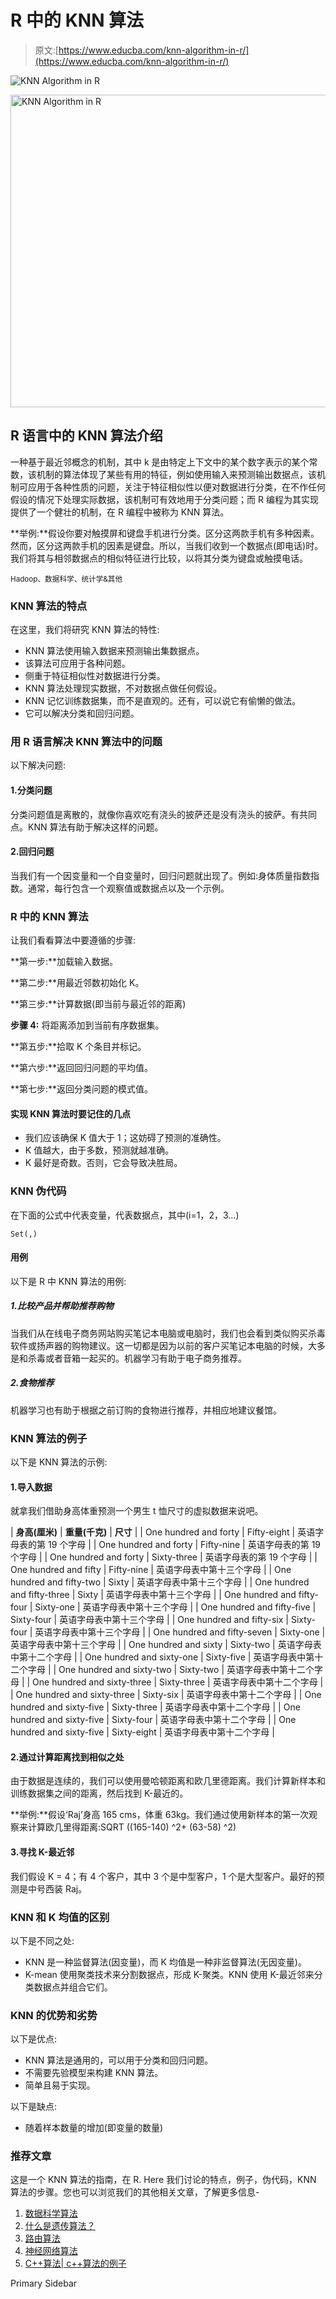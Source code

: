 # R 中的 KNN 算法

> 原文:[https://www.educba.com/knn-algorithm-in-r/](https://www.educba.com/knn-algorithm-in-r/)

![KNN Algorithm in R](../Images/7a6ce2e43582e4720c58f9d74e98dd73.png)

<noscript><img class="alignnone size-full wp-image-228385" src="../Images/7a6ce2e43582e4720c58f9d74e98dd73.png" alt="KNN Algorithm in R" width="900" height="500" data-original-src="https://cdn.educba.com/academy/wp-content/uploads/2019/10/KNN-Algorithm-in-R.png"/></noscript>

## R 语言中的 KNN 算法介绍

一种基于最近邻概念的机制，其中 k 是由特定上下文中的某个数字表示的某个常数，该机制的算法体现了某些有用的特征，例如使用输入来预测输出数据点，该机制可应用于各种性质的问题，关注于特征相似性以便对数据进行分类，在不作任何假设的情况下处理实际数据，该机制可有效地用于分类问题；而 R 编程为其实现提供了一个健壮的机制，在 R 编程中被称为 KNN 算法。

**举例:**假设你要对触摸屏和键盘手机进行分类。区分这两款手机有多种因素。然而，区分这两款手机的因素是键盘。所以，当我们收到一个数据点(即电话)时。我们将其与相邻数据点的相似特征进行比较，以将其分类为键盘或触摸电话。

<small>Hadoop、数据科学、统计学&其他</small>

### KNN 算法的特点

在这里，我们将研究 KNN 算法的特性:

*   KNN 算法使用输入数据来预测输出集数据点。
*   该算法可应用于各种问题。
*   侧重于特征相似性对数据进行分类。
*   KNN 算法处理现实数据，不对数据点做任何假设。
*   KNN 记忆训练数据集，而不是直观的。还有，可以说它有偷懒的做法。
*   它可以解决分类和回归问题。

### 用 R 语言解决 KNN 算法中的问题

以下解决问题:

#### 1.分类问题

分类问题值是离散的，就像你喜欢吃有浇头的披萨还是没有浇头的披萨。有共同点。KNN 算法有助于解决这样的问题。

#### 2.回归问题

当我们有一个因变量和一个自变量时，回归问题就出现了。例如:身体质量指数指数。通常，每行包含一个观察值或数据点以及一个示例。

### R 中的 KNN 算法

让我们看看算法中要遵循的步骤:

**第一步:**加载输入数据。

**第二步:**用最近邻数初始化 K。

**第三步:**计算数据(即当前与最近邻的距离)

**步骤 4:** 将距离添加到当前有序数据集。

**第五步:**拾取 K 个条目并标记。

**第六步:**返回回归问题的平均值。

**第七步:**返回分类问题的模式值。

#### 实现 KNN 算法时要记住的几点

*   我们应该确保 K 值大于 1；这妨碍了预测的准确性。
*   K 值越大，由于多数，预测就越准确。
*   K 最好是奇数。否则，它会导致决胜局。

### KNN 伪代码

在下面的公式中代表变量，代表数据点，其中(i=1，2，3…)

`Set(,)`

#### 用例

以下是 R 中 KNN 算法的用例:

##### 1.比较产品并帮助推荐购物

当我们从在线电子商务网站购买笔记本电脑或电脑时，我们也会看到类似购买杀毒软件或扬声器的购物建议。这一切都是因为以前的客户买笔记本电脑的时候，大多是和杀毒或者音箱一起买的。机器学习有助于电子商务推荐。

##### 2.食物推荐

机器学习也有助于根据之前订购的食物进行推荐，并相应地建议餐馆。

### KNN 算法的例子

以下是 KNN 算法的示例:

#### 1.导入数据

就拿我们借助身高体重预测一个男生 t 恤尺寸的虚拟数据来说吧。

| **身高(厘米)** | **重量(千克)** | **尺寸** |
| One hundred and forty | Fifty-eight | 英语字母表的第 19 个字母 |
| One hundred and forty | Fifty-nine | 英语字母表的第 19 个字母 |
| One hundred and forty | Sixty-three | 英语字母表的第 19 个字母 |
| One hundred and fifty | Fifty-nine | 英语字母表中第十三个字母 |
| One hundred and fifty-two | Sixty | 英语字母表中第十三个字母 |
| One hundred and fifty-three | Sixty | 英语字母表中第十三个字母 |
| One hundred and fifty-four | Sixty-one | 英语字母表中第十三个字母 |
| One hundred and fifty-five | Sixty-four | 英语字母表中第十三个字母 |
| One hundred and fifty-six | Sixty-four | 英语字母表中第十三个字母 |
| One hundred and fifty-seven | Sixty-one | 英语字母表中第十三个字母 |
| One hundred and sixty | Sixty-two | 英语字母表中第十二个字母 |
| One hundred and sixty-one | Sixty-five | 英语字母表中第十二个字母 |
| One hundred and sixty-two | Sixty-two | 英语字母表中第十二个字母 |
| One hundred and sixty-three | Sixty-three | 英语字母表中第十二个字母 |
| One hundred and sixty-three | Sixty-six | 英语字母表中第十二个字母 |
| One hundred and sixty-five | Sixty-three | 英语字母表中第十二个字母 |
| One hundred and sixty-five | Sixty-four | 英语字母表中第十二个字母 |
| One hundred and sixty-five | Sixty-eight | 英语字母表中第十二个字母 |

#### 2.通过计算距离找到相似之处

由于数据是连续的，我们可以使用曼哈顿距离和欧几里德距离。我们计算新样本和训练数据集之间的距离，然后找到 K-最近的。

**举例:**假设‘Raj’身高 165 cms，体重 63kg。我们通过使用新样本的第一次观察来计算欧几里得距离:SQRT ((165-140) ^2+ (63-58) ^2)

#### 3.寻找 K-最近邻

我们假设 K = 4；有 4 个客户，其中 3 个是中型客户，1 个是大型客户。最好的预测是中号西装 Raj。

### KNN 和 K 均值的区别

以下是不同之处:

*   KNN 是一种监督算法(因变量)，而 K 均值是一种非监督算法(无因变量)。
*   K-mean 使用聚类技术来分割数据点，形成 K-聚类。KNN 使用 K-最近邻来分类数据点并组合它们。

### KNN 的优势和劣势

以下是优点:

*   KNN 算法是通用的，可以用于分类和回归问题。
*   不需要先验模型来构建 KNN 算法。
*   简单且易于实现。

以下是缺点:

*   随着样本数量的增加(即变量的数量)

### 推荐文章

这是一个 KNN 算法的指南，在 R. Here 我们讨论的特点，例子，伪代码，KNN 算法的步骤。您也可以浏览我们的其他相关文章，了解更多信息-

1.  [数据科学算法](https://www.educba.com/data-science-algorithms/)
2.  [什么是遗传算法？](https://www.educba.com/what-is-genetic-algorithm/)
3.  [路由算法](https://www.educba.com/routing-algorithms/)
4.  [神经网络算法](https://www.educba.com/neural-network-algorithms/)
5.  [C++算法| c++算法的例子](https://www.educba.com/c-plus-plus-algorithm/)

<footer class="entry-footer">

<aside class="sidebar sidebar-primary widget-area" role="complementary" aria-label="Primary Sidebar">Primary Sidebar</aside>

</footer>